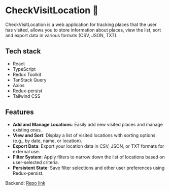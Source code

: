 # CheckVisitLocation 📍

CheckVisitLocation is a web application for tracking places that the user has visited, allows you to store information about places, view the list, sort and export data in various formats (CSV, JSON, TXT).

## Tech stack
- React
- TypeScript
- Redux Toolkit
- TanStack Query
- Axios
- Redux-persist
- Tailwind CSS

## Features
- **Add and Manage Locations**: Easily add new visited places and manage existing ones.
- **View and Sort**: Display a list of visited locations with sorting options (e.g., by date, name, or location).
- **Export Data**: Export your location data in CSV, JSON, or TXT formats for external use.
- **Filter System**: Apply filters to narrow down the list of locations based on user-selected criteria.
- **Persistent State**: Save filter selections and other user preferences using Redux-persist.

Backend: <a href="https://github.com/Aloyeeee/CheckVisitLocation">Repo link</a>
